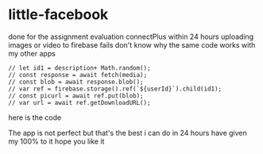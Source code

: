 # little-facebook
done for the assignment evaluation connectPlus within 24 hours
uploading images or video to firebase fails don't know why the same code works with my other apps 

    // let id1 = description+ Math.random();
    // const response = await fetch(media);
    // const blob = await response.blob();
    // var ref = firebase.storage().ref(`${userId}`).child(id1);
    // const picurl = await ref.put(blob);
    // var url = await ref.getDownloadURL();

here is the code 

The app is not perfect but that's the best i can do in 24 hours have given my 100% to it hope you like it
